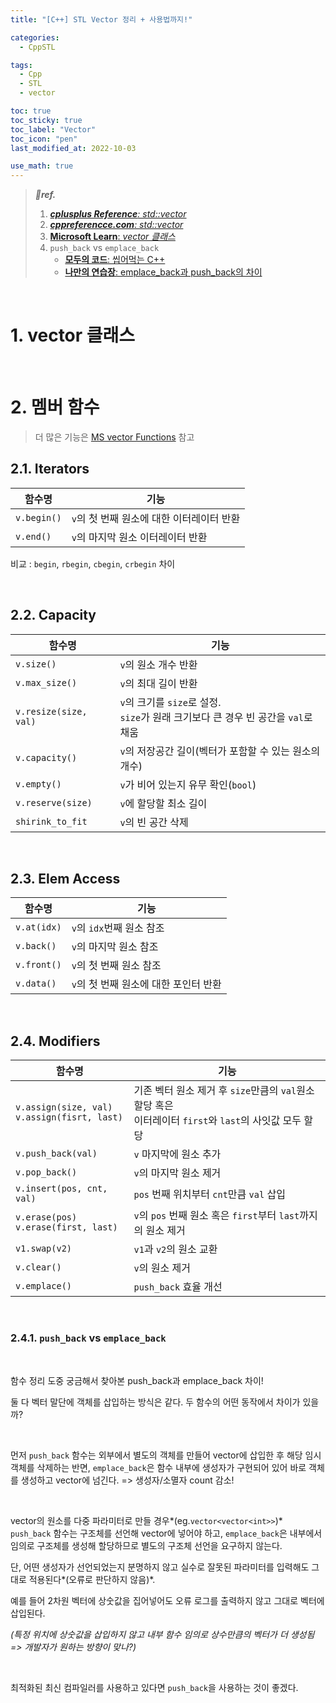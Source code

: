 ```yaml
---
title: "[C++] STL Vector 정리 + 사용법까지!"

categories:
  - CppSTL

tags:
  - Cpp
  - STL
  - vector

toc: true
toc_sticky: true
toc_label: "Vector"
toc_icon: "pen"
last_modified_at: 2022-10-03

use_math: true
---
```




> ***💚ref.***
>
> 1.  [***cplusplus Reference**: std::vector*](https://cplusplus.com/reference/vector/vector/)
> 1.  [***cppreferencce.com**: std::vector*](https://en.cppreference.com/w/cpp/container/vector)
> 2.  [**Microsoft Learn**: *vector 클래스*](https://learn.microsoft.com/ko-kr/cpp/standard-library/vector-class?view=msvc-170)
> 4.  `push_back` vs `emplace_back`
>     *   [**모두의 코드**: 씹어먹는 C++](https://modoocode.com/326)
>     *   [**나만의 연습장**: emplace_back과 push_back의 차이](https://openmynotepad.tistory.com/10)

<br>


# **1. vector 클래스**

<br>

# **2. 멤버 함수**

>   더 많은 기능은 [MS vector Functions](https://learn.microsoft.com/ko-kr/cpp/standard-library/vector-class?view=msvc-170#functions) 참고



## **2.1. Iterators**

| 함수명      | 기능                                      |
| ----------- | ----------------------------------------- |
| `v.begin()` | `v`의 첫 번째 원소에 대한 이터레이터 반환 |
| `v.end()`   | `v`의 마지막 원소 이터레이터 반환         |

비교 : `begin`, `rbegin`, `cbegin`, `crbegin` 차이

<br>

## **2.2. Capacity**

| 함수명                | 기능                                                         |
| --------------------- | ------------------------------------------------------------ |
| `v.size()`            | `v`의 원소 개수 반환                                         |
| `v.max_size()`        | `v`의 최대 길이 반환                                         |
| `v.resize(size, val)` | `v`의 크기를 `size`로 설정. <br>`size`가 원래 크기보다 큰 경우 빈 공간을 `val`로 채움 |
| `v.capacity()`        | `v`의 저장공간 길이(벡터가 포함할 수 있는 원소의 개수)       |
| `v.empty()`           | `v`가 비어 있는지 유무 확인(`bool`)                          |
| `v.reserve(size)`     | `v`에 할당할 최소 길이                                       |
| `shirink_to_fit`      | `v`의 빈 공간 삭제                                           |


<br>

## **2.3. Elem Access**

| 함수명      | 기능                                  |
| ----------- | ------------------------------------- |
| `v.at(idx)` | `v`의 `idx`번째 원소 참조             |
| `v.back()`  | `v`의 마지막 원소 참조                |
| `v.front()` | `v`의 첫 번째 원소 참조               |
| `v.data()`  | `v`의 첫 번째 원소에 대한 포인터 반환 |

<br>

## **2.4. Modifiers**

| 함수명                                           | 기능                                                         |
| ------------------------------------------------ | ------------------------------------------------------------ |
| `v.assign(size, val)`<br>`v.assign(fisrt, last)` | 기존 벡터 원소 제거 후 `size`만큼의 `val`원소 할당 혹은<br>이터레이터 `first`와 `last`의 사잇값 모두 할당 |
| `v.push_back(val)`                               | `v` 마지막에 원소 추가                                       |
| `v.pop_back()`                                   | `v`의 마지막 원소 제거                                       |
| `v.insert(pos, cnt, val)`                        | `pos` 번째 위치부터 `cnt`만큼 `val` 삽입                     |
| `v.erase(pos)`<br>`v.erase(first, last)`         | `v`의 `pos` 번째 원소 혹은 `first`부터 `last`까지의 원소 제거 |
| `v1.swap(v2)`                                    | `v1`과 `v2`의 원소 교환                                      |
| `v.clear()`                                      | `v`의 원소 제거                                              |
| `v.emplace()`                                    | `push_back` 효율 개선                                        |



<br>

### **2.4.1. `push_back` vs `emplace_back`**

<br>

함수 정리 도중 궁금해서 찾아본 push_back과 emplace_back 차이!

둘 다 벡터 말단에 객체를 삽입하는 방식은 같다. 두 함수의 어떤 동작에서 차이가 있을까?

<br>

먼저 `push_back` 함수는 외부에서 별도의 객체를 만들어 vector에 삽입한 후 해당 임시 객체를 삭제하는 반면, `emplace_back`은 함수 내부에 생성자가 구현되어 있어 바로 객체를 생성하고 vector에 넘긴다. => 생성자/소멸자 count 감소!

<br>

vector의 원소를 다중 파라미터로 만들 경우*(eg.`vector<vector<int>>`)* `push_back` 함수는 구조체를 선언해 vector에 넣어야 하고,  `emplace_back`은 내부에서 임의로 구조체를 생성해 할당하므로 별도의 구조체 선언을 요구하지 않는다.

단, 어떤 생성자가 선언되었는지 분명하지 않고 실수로 잘못된 파라미터를 입력해도 그대로 적용된다*(오류로 판단하지 않음)*.

예를 들어 2차원 벡터에 상숫값을 집어넣어도 오류 로그를 출력하지 않고 그대로 벡터에 삽입된다. 

*(특정 위치에 상숫값을 삽입하지 않고 내부 함수 임의로 상수만큼의 벡터가 더 생성됨 => 개발자가 원하는 방향이 맞나?)*

<br>

최적화된 최신 컴파일러를 사용하고 있다면 `push_back`을 사용하는 것이 좋겠다.

<br>